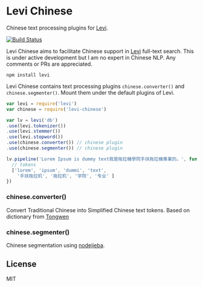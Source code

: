 # Levi Chinese

Chinese text processing plugins for [Levi](https://github.com/cshum/levi).

[![Build Status](https://travis-ci.org/cshum/levi-chinese.svg?branch=master)](https://travis-ci.org/cshum/levi-chinese)

Levi Chinese aims to facilitate Chinese support in [Levi](https://github.com/cshum/levi) full-text search.
This is under active development but I am no expert in Chinese NLP. 
Any comments or PRs are appreciated.

```
npm install levi
```

Levi Chinese contains text processing plugins `chinese.converter()` and `chinese.segmenter()`.
Mount them under the default plugins of Levi.

```js
var levi = require('levi')
var chinese = require('levi-chinese')

var lv = levi('db')
.use(levi.tokenizer())
.use(levi.stemmer())
.use(levi.stopword())
.use(chinese.converter()) // chinese plugin
.use(chinese.segmenter()) // chinese plugin

lv.pipeline('Lorem Ipsum is dummy text我是拖拉機學院手扶拖拉機專業的。', function (err, tokens) {
  // tokens
  ['lorem', 'ipsum', 'dummi', 'text',
    '手扶拖拉机', '拖拉机', '学院', '专业' ]
})
```

### chinese.converter()

Convert Traditional Chinese into Simplified Chinese text tokens.
Based on dictionary from [Tongwen](http://tongwen.openfoundry.org/)

### chinese.segmenter()

Chinese segmentation using [nodejieba](https://github.com/yanyiwu/nodejieba).

## License

MIT
